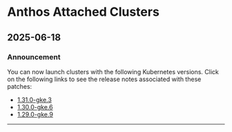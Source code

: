 # Anthos Attached Clusters

## 2025-06-18

### Announcement

You can now launch clusters with the following Kubernetes versions. Click on the following links to see the release notes associated with these patches:

* [1.31.0-gke.3](https://cloud.google.com/kubernetes-engine/multi-cloud/docs/attached/aks/reference/supported-versions#1310-gke3)
* [1.30.0-gke.6](https://cloud.google.com/kubernetes-engine/multi-cloud/docs/attached/aks/reference/supported-versions#1300-gke6)
* [1.29.0-gke.9](https://cloud.google.com/kubernetes-engine/multi-cloud/docs/attached/aks/reference/supported-versions#1290-gke9)

---
